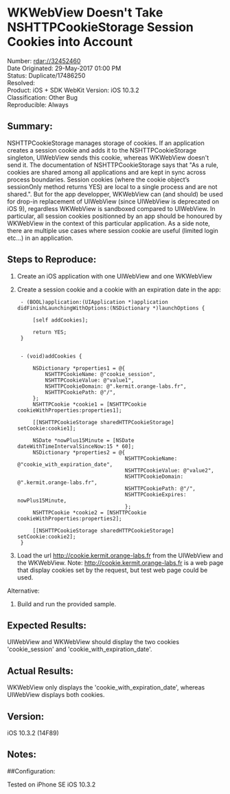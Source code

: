 # WKWebView Doesn't Take NSHTTPCookieStorage Session Cookies into Account

Number: [rdar://32452460](http://openradar.appspot.com/32452460)    
Date Originated: 29-May-2017 01:00 PM  
Status: Duplicate/17486250  
Resolved:  
Product: iOS + SDK WebKit
Version: iOS 10.3.2  
Classification: Other Bug  
Reproducible: Always  

## Summary:

NSHTTPCookieStorage manages storage of cookies. If an application creates a session cookie and adds it to the NSHTTPCookieStorage singleton, UIWebView sends this cookie, whereas WKWebView doesn't send it. The documentation of NSHTTPCookieStorage says that "As a rule, cookies are shared among all applications and are kept in sync across process boundaries. Session cookies (where the cookie object’s sessionOnly method returns YES) are local to a single process and are not shared.". But for the app developper, WKWebView can (and should) be used for drop-in replacement of UIWebView (since UIWebView is deprecated on iOS 9), regardless WKWebView is sandboxed compared to UIWebView. In particular, all session cookies positionned by an app should be honoured by WKWebView in the context of this particular application. As a side note, there are multiple use cases where session cookie are useful (limited login etc...) in an application.

## Steps to Reproduce:

1. Create an iOS application with one UIWebView and one WKWebView
2. Create a session cookie and a cookie with an expiration date in the app:

		- (BOOL)application:(UIApplication *)application didFinishLaunchingWithOptions:(NSDictionary *)launchOptions {

			[self addCookies];

			return YES;
		}


		- (void)addCookies {

			NSDictionary *properties1 = @{
				NSHTTPCookieName: @"cookie_session",
				NSHTTPCookieValue: @"value1",
				NSHTTPCookieDomain: @".kermit.orange-labs.fr",
				NSHTTPCookiePath: @"/",
			};
			NSHTTPCookie *cookie1 = [NSHTTPCookie cookieWithProperties:properties1];

			[[NSHTTPCookieStorage sharedHTTPCookieStorage] setCookie:cookie1];

			NSDate *nowPlus15Minute = [NSDate dateWithTimeIntervalSinceNow:15 * 60];
			NSDictionary *properties2 = @{
										  NSHTTPCookieName: @"cookie_with_expiration_date",
										  NSHTTPCookieValue: @"value2",
										  NSHTTPCookieDomain: @".kermit.orange-labs.fr",
										  NSHTTPCookiePath: @"/",
										  NSHTTPCookieExpires: nowPlus15Minute,
										  };
			NSHTTPCookie *cookie2 = [NSHTTPCookie cookieWithProperties:properties2];

			[[NSHTTPCookieStorage sharedHTTPCookieStorage] setCookie:cookie2];
		}


3. Load the url <http://cookie.kermit.orange-labs.fr> from the UIWebView and the WKWebView. Note: <http://cookie.kermit.orange-labs.fr> is a web page that display cookies set by the request, but test web page could be used. 

Alternative:

1. Build and run the provided sample.

## Expected Results:

UIWebView and WKWebView should display the two cookies 'cookie_session' and 'cookie_with_expiration_date'.

## Actual Results:

WKWebView only displays the 'cookie_with_expiration_date', whereas UIWebView displays both cookies.

## Version:

iOS 10.3.2 (14F89)

## Notes:

##Configuration:

Tested on iPhone SE iOS 10.3.2
